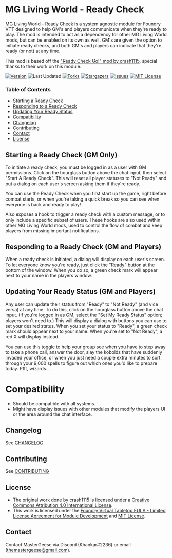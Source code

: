 [version-shield]: https://img.shields.io/github/v/release/TheMasterGeese/mg-ready-check
[version-url]: https://github.com/TheMasterGeese/mg-ready-check/releases/latest
[forks-shield]: https://img.shields.io/github/forks/TheMasterGeese/mg-ready-check
[forks-url]: https://github.com/TheMasterGeese/mg-ready-check/network/members
[stars-shield]: https://img.shields.io/github/stars/TheMasterGeese/mg-ready-check
[stars-url]: https://github.com/TheMasterGeese/mg-ready-check/stargazers
[issues-shield]: https://img.shields.io/github/issues/TheMasterGeese/mg-ready-check
[issues-url]: https://github.com/TheMasterGeese/mg-ready-check/issues
[license-shield]: https://img.shields.io/github/license/TheMasterGeese/mg-ready-check
[license-url]: https://github.com/TheMasterGeese/mg-ready-check/blob/master/LICENSE.md
[last-updated-shield]: https://img.shields.io/github/last-commit/TheMasterGeese/mg-ready-check

# MG Living World - Ready Check

MG Living World - Ready Check is a system agnostic module for Foundry VTT designed to help GM's and players communicate when they're ready to play. The mod is intended to act as a dependency for other MG Living World mods, but can be enabled on its own as well. GM's are given the option to initiate ready checks, and both GM's and players can indicate that they're ready (or not) at any time.

This mod is based off the ["Ready Check Go!" mod by crash1115](https://github.com/crash1115/ready-check), special thanks to their work on this module.


[![Version][version-shield]][version-url]
![Last Updated][last-updated-shield]
[![Forks][forks-shield]][forks-url]
[![Stargazers][stars-shield]][stars-url]
[![Issues][issues-shield]][issues-url]
[![MIT License][license-shield]][license-url]

### Table of Contents

- [Starting a Ready Check](#Starting-a-Ready-Check)
- [Responding to a Ready Check](#Responding-to-a-Ready-Check)
- [Updating Your Ready Status](#Updating-Your-Ready-Status)
- [Compatibility](#Compatibility)
- [Changelog](#Changelog)
- [Contributing](#Contributing)
- [Contact](#Contact)
- [License](#License)

## Starting a Ready Check (GM Only)
To initiate a ready check, you must be logged in as a user with GM permissions. Click on the hourglass button above the chat input, then select "Start A Ready Check". This will reset all player statuses to "Not Ready" and put a dialog on each user's screen asking them if they're ready.

You can use the Ready Check when you first start up the game, right before combat starts, or when you're taking a quick break so you can see when everyone is back and ready to play!

Also exposes a hook to trigger a ready check with a custom message, or to only include a specific subset of users. These hooks are also used within other MG Living World mods, used to control the flow of combat and keep players from missing important notifications.

## Responding to a Ready Check (GM and Players)
When a ready check is initiated, a dialog will display on each user's screen. To let everyone know you're ready, just click the "Ready" button at the bottom of the window. When you do so, a green check mark will appear next to your name in the players window.

## Updating Your Ready Status (GM and Players)
Any user can update their status from "Ready" to "Not Ready" (and vice versa) at any time. To do this, click on the hourglass button above the chat input. (If you're logged in as GM, select the "Set My Ready Status" option; players won't need to.) This will display a dialog with buttons you can use to set your desired status. When you set your status to "Ready", a green check mark should appear next to your name. When you're set to "Not Ready", a red X will display instead.

You can use this toggle to help your group see when you have to step away to take a phone call, answer the door, slay the kobolds that have suddenly invaded your office, or when you just need a couple extra minutes to sort through your 9,000 spells to figure out which ones you'd like to prepare today. Pfft, wizards...

# Compatibility
- Should be compatible with all systems.
- Might have display issues with other modules that modify the players UI or the area around the chat interface.

## Changelog
See [CHANGELOG](CHANGELOG.md)

## Contributing
See [CONTRIBUTING](CONTRIBUTING.md)

## License
- The original work done by crash1115 is licensed under a [Creative Commons Attribution 4.0 International License](https://creativecommons.org/licenses/by/4.0/legalcode).
- This work is licensed under the [Foundry Virtual Tabletop EULA - Limited License Agreement for Module Development](https://foundryvtt.com/article/license/) and [MIT License](LICENSE).

## Contact
Contact MasterGeese via Discord (Khankar#2236) or email (themastergeese@gmail.com).

